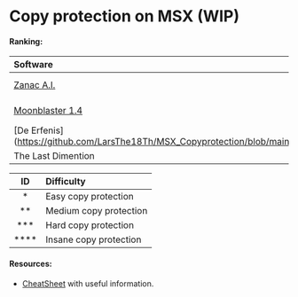 # Copy protection on MSX (WIP) 

#### Ranking:  




| Software | Sort | Protection | Dificulty |
| :------------| :------------| :------------ | :------------: |
| [Zanac A.I.](https://github.com/LarsThe18Th/MSX_Copyprotection/blob/main/Zanac/Zanac_A.I.md) | Game | Unformatted Tracks | * |
| [Moonblaster 1.4](https://github.com/LarsThe18Th/MSX_Copyprotection/blob/main/Moonblaster1.4/Moonblaster1.4.md) | Music editor | Manipulated sector size | ** |
| [De Erfenis]     (https://github.com/LarsThe18Th/MSX_Copyprotection/blob/main/Erfenis/Erfenis.md) | Game | Preformatted  gap data | ** |
| The Last Dimention | Demo | - | - |


| ID | Difficulty | 
| :------------: | :------------|
| *    | Easy copy protection   |
| **   | Medium copy protection |
| ***  | Hard copy protection   |
| **** | Insane copy protection |

#### Resources:   
- [CheatSheet](https://github.com/LarsThe18Th/MSX_Copyprotection/blob/main/CheatSheet.md) with useful information.  
